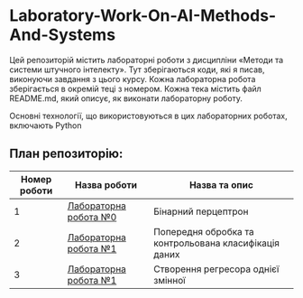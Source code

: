 # Laboratory-Work-On-AI-Methods-And-Systems

Цей репозиторій містить лабораторні роботи з дисципліни «Методи та системи штучного інтелекту». Тут зберігаються коди, які я писав, виконуючи завдання з цього курсу. Кожна лабораторна робота зберігається в окремій теці з номером. Кожна тека містить файл README.md, який описує, як виконати лабораторну роботу.

Основні технології, що використовуються в цих лабораторних роботах, включають Python

## План репозиторію:

| Номер роботи | Назва роботи                     | Назва та опис                                         |
| ------------ | -------------------------------- | ----------------------------------------------------- |
| 1            | [Лабораторна робота №0](./LR_0/) | Бінарний перцептрон                                   |
| 2            | [Лабораторна робота №1](./LR_1/) | Попередня обробка та контрольована класифікація даних |
| 3            | [Лабораторна робота №1](./LR_2/) | Створення регресора однієї змінної                    |
